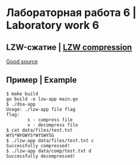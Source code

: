 # Лабораторная работа 6 | Laboratory work 6

## LZW-сжатие | [LZW compression](https://en.wikipedia.org/wiki/Lempel–Ziv–Welch)

[Good source](https://www.geeksforgeeks.org/lzw-lempel-ziv-welch-compression-technique/)

## Пример | Example

```
$ make build
go build -o lzw-app main.go
$ ./dsa-app
Usage: ./lzw-app file flag
flag:
        s - compress file
        v - decompress file
$ cat data/files/test.txt
WYS*WYGWYS*WYSWYSG
$ ./lzw-app data/files/test.txt c
Successfully compressed!
$ ./lzw-app data/comp/test.txt d
Successfully decompressed!
```
